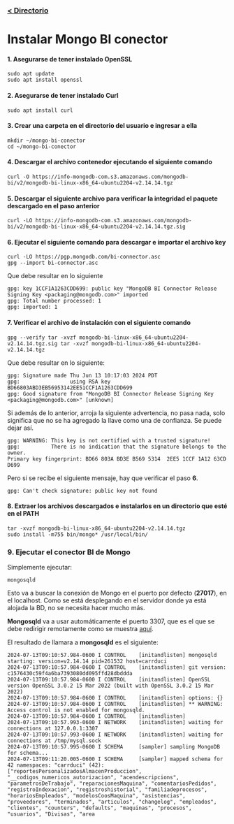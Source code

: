 ### [< Directorio](../directorio.md)
# Instalar Mongo BI conector

#### 1. Asegurarse de tener instalado **OpenSSL**
```
sudo apt update
sudo apt install openssl
```
#### 2. Asegurarse de tener instalado Curl
```
sudo apt install curl
```
#### 3. Crear una carpeta en el directorio del usuario e ingresar a ella
```
mkdir ~/mongo-bi-conector
cd ~/mongo-bi-conector
```
#### 4. Descargar el archivo contenedor ejecutando el siguiente comando
```
curl -O https://info-mongodb-com.s3.amazonaws.com/mongodb-bi/v2/mongodb-bi-linux-x86_64-ubuntu2204-v2.14.14.tgz
```
#### 5. Descargar el siguiente archivo para verificar la integridad el paquete descargado en el paso anterior
```
curl -LO https://info-mongodb-com.s3.amazonaws.com/mongodb-bi/v2/mongodb-bi-linux-x86_64-ubuntu2204-v2.14.14.tgz.sig
```
#### 6. Ejecutar el siguiente comando para descargar e importar el archivo key
```
curl -LO https://pgp.mongodb.com/bi-connector.asc
gpg --import bi-connector.asc
```
Que debe resultar en lo siguiente
```
gpg: key 1CCF1A1263CDD699: public key "MongoDB BI Connector Release Signing Key <packaging@mongodb.com>" imported
gpg: Total number processed: 1
gpg: imported: 1
```
#### 7. Verificar el archivo de instalación con el siguiente comando
```
gpg --verify tar -xvzf mongodb-bi-linux-x86_64-ubuntu2204-v2.14.14.tgz.sig tar -xvzf mongodb-bi-linux-x86_64-ubuntu2204-v2.14.14.tgz
```
Que debe resultar en lo siguiente:
```
gpg: Signature made Thu Jun 13 10:17:03 2024 PDT
gpg:                using RSA key BD66803ABD3EB56953142EE51CCF1A1263CDD699
gpg: Good signature from "MongoDB BI Connector Release Signing Key <packaging@mongodb.com>" [unknown]
```
Si además de lo anterior, arroja la siguiente advertencia, no pasa nada, solo significa que no se ha agregado la llave como una de confianza. Se puede dejar así.
```
gpg: WARNING: This key is not certified with a trusted signature!
gpg:          There is no indication that the signature belongs to the owner.
Primary key fingerprint: BD66 803A BD3E B569 5314  2EE5 1CCF 1A12 63CD D699
```
Pero si se recibe el siguiente mensaje, hay que verificar el paso **6**.
```
gpg: Can't check signature: public key not found
```
#### 8. Extraer los archivos descargados e instalarlos en un directorio que esté en el **PATH**
```
tar -xvzf mongodb-bi-linux-x86_64-ubuntu2204-v2.14.14.tgz
sudo install -m755 bin/mongo* /usr/local/bin/
```
### 9. Ejecutar el conector BI de Mongo
Simplemente ejecutar:
```
mongosqld
```
Esto va a buscar la conexión de Mongo en el puerto por defecto (**27017**), en el localhost. Como se está desplegando en el servidor donde ya está alojada la BD, no se necesita hacer mucho más.

**Mongosqld** va a usar automáticamente el puerto 3307, que es el que se debe redirigir remotamente como se muestra [aquí](2-conectar-a-bi-de-mongo-remotamente-desde-windows.md).

El resultado de llamara a **mongosqld** es el siguiente:
```
2024-07-13T09:10:57.984-0600 I CONTROL    [initandlisten] mongosqld starting: version=v2.14.14 pid=261532 host=carrduci
2024-07-13T09:10:57.984-0600 I CONTROL    [initandlisten] git version: c1576430c59f4a6ba7393080dd095ffd28dbddda
2024-07-13T09:10:57.984-0600 I CONTROL    [initandlisten] OpenSSL version OpenSSL 3.0.2 15 Mar 2022 (built with OpenSSL 3.0.2 15 Mar 2022)
2024-07-13T09:10:57.984-0600 I CONTROL    [initandlisten] options: {}
2024-07-13T09:10:57.984-0600 I CONTROL    [initandlisten] ** WARNING: Access control is not enabled for mongosqld.
2024-07-13T09:10:57.984-0600 I CONTROL    [initandlisten]
2024-07-13T09:10:57.993-0600 I NETWORK    [initandlisten] waiting for connections at 127.0.0.1:3307
2024-07-13T09:10:57.993-0600 I NETWORK    [initandlisten] waiting for connections at /tmp/mysql.sock
2024-07-13T09:10:57.995-0600 I SCHEMA     [sampler] sampling MongoDB for schema...
2024-07-13T09:11:20.005-0600 I SCHEMA     [sampler] mapped schema for 42 namespaces: "carrduci" (42): ["reportesPersonalizadosAlmacenProduccion", "__codigos_numericos_autorizacion", "acendescripcions", "parametrosDeTrabajo", "reparacionesMaquina", "comentariosPedidos", "registroIndexacion", "registroshistorial", "familiadeprocesos", "horariosEmpleados", "modelosCoosMaquina", "asistencias", "proveedores", "terminados", "articulos", "changelog", "empleados", "clientes", "counters", "defaults", "maquinas", "procesos", "usuarios", "Divisas", "area
```
